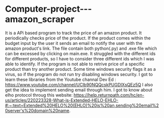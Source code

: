 # Computer-project---amazon_scraper
It is a APi based program to track the price of an amazon product.
It periodically checks price of the product. If the product comes within the budget input by the user it sends an email to notify the user with the amazon product's link.
The file contain both python(.py) and .exe file which can be excessed by clicking on main.exe.
It struggled with the different ids for different products, so I have to consider three different ids which I was able to identify. If the program is not able to retrive price of a specific product than try another product.
Some time windows security flags it as a virus, so if the program do not run try disabling windows security.
I got to learn these libraries from the Youtube channal Dev Ed : https://www.youtube.com/channel/UClb90NQQcskPUGDIXsQEz5Q
I also get the idea to implement sending email through him.
I got to know about elho protocol throug this website: https://help.returnpath.com/hc/en-us/articles/220223328-What-is-Extended-HELO-EHLO-#:~:text=Extended%20HELO%20(EHLO)%20is%20an,sending%20email%20server's%20domain%20name.
